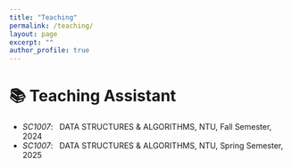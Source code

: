 ```yaml
---
title: "Teaching"
permalink: /teaching/
layout: page
excerpt: ""
author_profile: true
---
```


<div class="paper-box">
  <div class="paper-box-text">

# 📚 Teaching Assistant
- *SC1007*: &nbsp; DATA STRUCTURES & ALGORITHMS, NTU, Fall Semester, 2024
- *SC1007*: &nbsp; DATA STRUCTURES & ALGORITHMS, NTU, Spring Semester, 2025


 </div>
</div>
